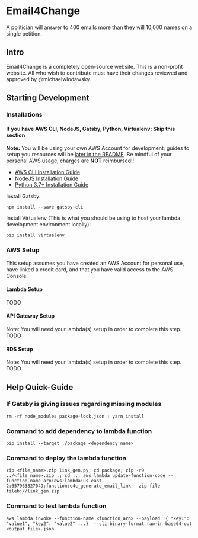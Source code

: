 # Email4Change
A politician will answer to 400 emails more than they will 10,000 names on a single petition.

## Intro

Email4Change is a completely open-source website. This is a non-profit website. All who wish to contribute must have their changes reviewed and approved by @michaelwlodawsky.

## Starting Development

### Installations
#### If you have AWS CLI, NodeJS, Gatsby, Python, Virtualenv: Skip this section
**Note:** You will be using your own AWS Account for development; guides to setup you resources will be [later in the README](#aws-setup). Be mindful of your personal AWS usage, charges are **NOT** reimbursed!!

- [AWS CLI Installation Guide](https://docs.aws.amazon.com/cli/latest/userguide/cli-chap-install.html)
- [NodeJS Installation Guide](https://nodejs.org/en/download/)
- [Python 3.7+ Installation Guide](https://www.python.org/downloads/)

Install Gatsby:
```
npm install --save gatsby-cli
```

Install Virtualenv (This is what you should be using to host your lambda development environment locally):
```
pip install virtualenv
```

### AWS Setup
This setup assumes you have created an AWS Account for personal use, have linked a credit card, and that you have valid access to the AWS Console.

#### Lambda Setup
TODO

#### API Gateway Setup
Note: You will need your lambda(s) setup in order to complete this step.<br>
TODO

#### RDS Setup
Note: You will need your lambda(s) setup in order to complete this step.<br>
TODO

## Help Quick-Guide

### If Gatsby is giving issues regarding missing modules

```shell
rm -rf node_modules package-lock.json ; yarn install
```

### Command to add dependency to lambda function
`pip install --target ./package <dependency name>`

### Command to deploy the lambda function
`zip <file_name>.zip link_gen.py; cd package; zip -r9 ../<file_name>.zip .; cd ..; aws lambda update-function-code --function-name arn:aws:lambda:us-east-2:657963827049:function:e4c_generate_email_link --zip-file fileb://link_gen.zip`

### Command to test lambda function
`aws lambda invoke --function-name <function_arn> --payload '{ "key1": "value1", "key2": "value2" ...}' --cli-binary-format raw-in-base64-out <output_file>.json`

